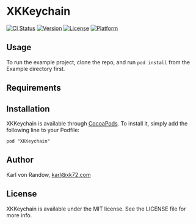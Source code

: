 # XKKeychain

[![CI Status](http://img.shields.io/travis/karlvr/XKKeychain.svg?style=flat)](https://travis-ci.org/karlvr/XKKeychain)
[![Version](https://img.shields.io/cocoapods/v/XKKeychain.svg?style=flat)](http://cocoadocs.org/docsets/XKKeychain)
[![License](https://img.shields.io/cocoapods/l/XKKeychain.svg?style=flat)](http://cocoadocs.org/docsets/XKKeychain)
[![Platform](https://img.shields.io/cocoapods/p/XKKeychain.svg?style=flat)](http://cocoadocs.org/docsets/XKKeychain)

## Usage

To run the example project, clone the repo, and run `pod install` from the Example directory first.

## Requirements

## Installation

XKKeychain is available through [CocoaPods](http://cocoapods.org). To install
it, simply add the following line to your Podfile:

    pod "XKKeychain"

## Author

Karl von Randow, karl@xk72.com

## License

XKKeychain is available under the MIT license. See the LICENSE file for more info.

